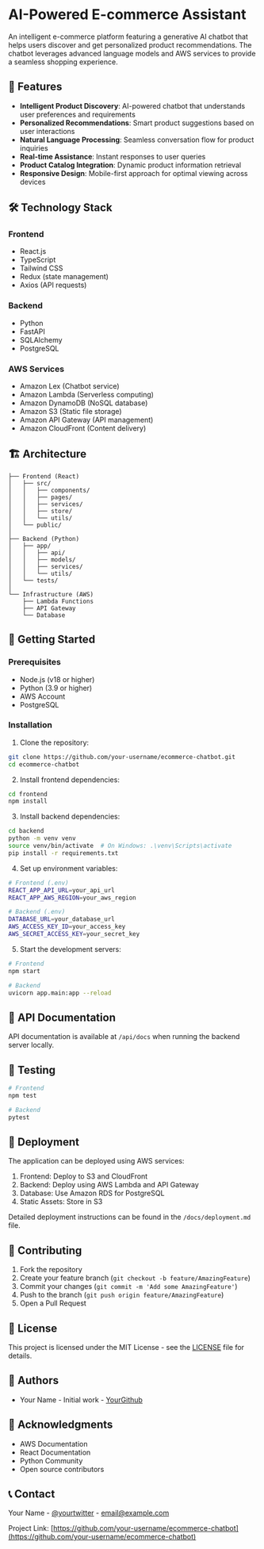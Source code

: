 # AI-Powered E-commerce Assistant

An intelligent e-commerce platform featuring a generative AI chatbot that helps users discover and get personalized product recommendations. The chatbot leverages advanced language models and AWS services to provide a seamless shopping experience.

## 🌟 Features

- **Intelligent Product Discovery**: AI-powered chatbot that understands user preferences and requirements
- **Personalized Recommendations**: Smart product suggestions based on user interactions
- **Natural Language Processing**: Seamless conversation flow for product inquiries
- **Real-time Assistance**: Instant responses to user queries
- **Product Catalog Integration**: Dynamic product information retrieval
- **Responsive Design**: Mobile-first approach for optimal viewing across devices

## 🛠️ Technology Stack

### Frontend

- React.js
- TypeScript
- Tailwind CSS
- Redux (state management)
- Axios (API requests)

### Backend

- Python
- FastAPI
- SQLAlchemy
- PostgreSQL

### AWS Services

- Amazon Lex (Chatbot service)
- Amazon Lambda (Serverless computing)
- Amazon DynamoDB (NoSQL database)
- Amazon S3 (Static file storage)
- Amazon API Gateway (API management)
- Amazon CloudFront (Content delivery)

## 🏗️ Architecture

```
├── Frontend (React)
│   ├── src/
│   │   ├── components/
│   │   ├── pages/
│   │   ├── services/
│   │   ├── store/
│   │   └── utils/
│   └── public/
│
├── Backend (Python)
│   ├── app/
│   │   ├── api/
│   │   ├── models/
│   │   ├── services/
│   │   └── utils/
│   └── tests/
│
└── Infrastructure (AWS)
    ├── Lambda Functions
    ├── API Gateway
    └── Database
```

## 🚀 Getting Started

### Prerequisites

- Node.js (v18 or higher)
- Python (3.9 or higher)
- AWS Account
- PostgreSQL

### Installation

1. Clone the repository:

```bash
git clone https://github.com/your-username/ecommerce-chatbot.git
cd ecommerce-chatbot
```

2. Install frontend dependencies:

```bash
cd frontend
npm install
```

3. Install backend dependencies:

```bash
cd backend
python -m venv venv
source venv/bin/activate  # On Windows: .\venv\Scripts\activate
pip install -r requirements.txt
```

4. Set up environment variables:

```bash
# Frontend (.env)
REACT_APP_API_URL=your_api_url
REACT_APP_AWS_REGION=your_aws_region

# Backend (.env)
DATABASE_URL=your_database_url
AWS_ACCESS_KEY_ID=your_access_key
AWS_SECRET_ACCESS_KEY=your_secret_key
```

5. Start the development servers:

```bash
# Frontend
npm start

# Backend
uvicorn app.main:app --reload
```

## 📝 API Documentation

API documentation is available at `/api/docs` when running the backend server locally.

## 🧪 Testing

```bash
# Frontend
npm test

# Backend
pytest
```

## 🚢 Deployment

The application can be deployed using AWS services:

1. Frontend: Deploy to S3 and CloudFront
2. Backend: Deploy using AWS Lambda and API Gateway
3. Database: Use Amazon RDS for PostgreSQL
4. Static Assets: Store in S3

Detailed deployment instructions can be found in the `/docs/deployment.md` file.

## 🤝 Contributing

1. Fork the repository
2. Create your feature branch (`git checkout -b feature/AmazingFeature`)
3. Commit your changes (`git commit -m 'Add some AmazingFeature'`)
4. Push to the branch (`git push origin feature/AmazingFeature`)
5. Open a Pull Request

## 📄 License

This project is licensed under the MIT License - see the [LICENSE](LICENSE) file for details.

## 👥 Authors

- Your Name - Initial work - [YourGithub](https://github.com/yourusername)

## 🙏 Acknowledgments

- AWS Documentation
- React Documentation
- Python Community
- Open source contributors

## 📞 Contact

Your Name - [@yourtwitter](https://twitter.com/yourtwitter) - email@example.com

Project Link: [https://github.com/your-username/ecommerce-chatbot](https://github.com/your-username/ecommerce-chatbot)
